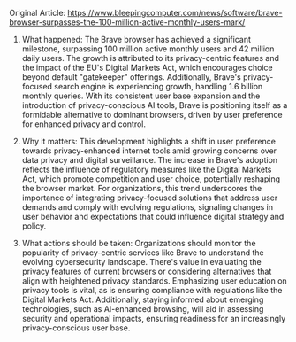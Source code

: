 Original Article: https://www.bleepingcomputer.com/news/software/brave-browser-surpasses-the-100-million-active-monthly-users-mark/

1) What happened: The Brave browser has achieved a significant milestone, surpassing 100 million active monthly users and 42 million daily users. The growth is attributed to its privacy-centric features and the impact of the EU's Digital Markets Act, which encourages choice beyond default "gatekeeper" offerings. Additionally, Brave's privacy-focused search engine is experiencing growth, handling 1.6 billion monthly queries. With its consistent user base expansion and the introduction of privacy-conscious AI tools, Brave is positioning itself as a formidable alternative to dominant browsers, driven by user preference for enhanced privacy and control.

2) Why it matters: This development highlights a shift in user preference towards privacy-enhanced internet tools amid growing concerns over data privacy and digital surveillance. The increase in Brave's adoption reflects the influence of regulatory measures like the Digital Markets Act, which promote competition and user choice, potentially reshaping the browser market. For organizations, this trend underscores the importance of integrating privacy-focused solutions that address user demands and comply with evolving regulations, signaling changes in user behavior and expectations that could influence digital strategy and policy.

3) What actions should be taken: Organizations should monitor the popularity of privacy-centric services like Brave to understand the evolving cybersecurity landscape. There's value in evaluating the privacy features of current browsers or considering alternatives that align with heightened privacy standards. Emphasizing user education on privacy tools is vital, as is ensuring compliance with regulations like the Digital Markets Act. Additionally, staying informed about emerging technologies, such as AI-enhanced browsing, will aid in assessing security and operational impacts, ensuring readiness for an increasingly privacy-conscious user base.